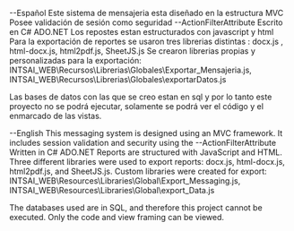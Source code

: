 --Español
Este sistema de mensajeria esta diseñado en la estructura MVC
Posee validación de sesión como seguridad --ActionFilterAttribute
Escrito en C#
ADO.NET
Los repostes estan estructurados con javascript y html 
Para la exportación de reportes se usaron tres librerias distintas : docx.js , html-docx.js,  html2pdf.js, SheetJS.js
Se crearon librerias propias y personalizadas para la exportación: INTSAI_WEB\Recursos\Librerias\Globales\Exportar_Mensajeria.js, INTSAI_WEB\Recursos\Librerias\Globales\exportarDatos.js

Las bases de datos con las que se creo estan en sql y por lo tanto este proyecto no se podrá ejecutar, solamente se podrá ver el código y el enmarcado de las vistas. 


--English
This messaging system is designed using an MVC framework.
It includes session validation and security using the --ActionFilterAttribute
Written in C#
ADO.NET
Reports are structured with JavaScript and HTML.
Three different libraries were used to export reports: docx.js, html-docx.js, html2pdf.js, and SheetJS.js.
Custom libraries were created for export: INTSAI_WEB\Resources\Libraries\Global\Export_Messaging.js, INTSAI_WEB\Resources\Libraries\Global\export_Data.js

The databases used are in SQL, and therefore this project cannot be executed. Only the code and view framing can be viewed.
